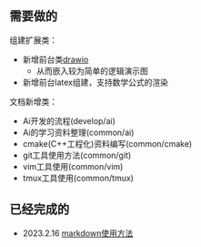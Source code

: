 ## 需要做的

组建扩展类：
- 新增前台类[drawio](https://github.com/jgraph/drawio-desktop)
  - 从而嵌入较为简单的逻辑演示图
- 新增前台latex组建，支持数学公式的渲染

文档新增类：
- Ai开发的流程(develop/ai)
- Ai的学习资料整理(common/ai)
- cmake(C++工程化)资料编写(common/cmake)
- git工具使用方法(common/git)
- vim工具使用(common/vim)
- tmux工具使用(common/tmux)

## 已经完成的

- 2023.2.16 [markdown使用方法](../common/markdown/README.md)

